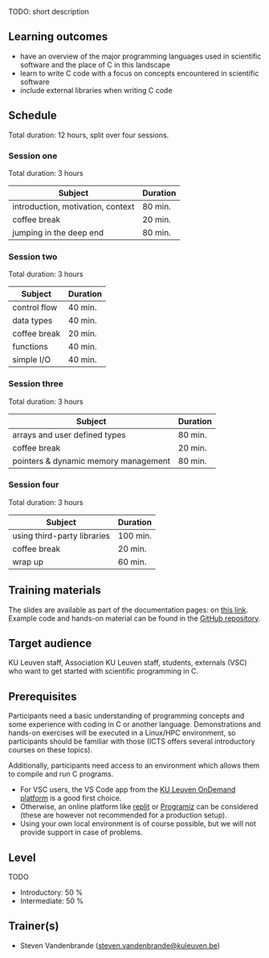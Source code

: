TODO: short description


## Learning outcomes

- have an overview of the major programming languages used in scientific software and the place of C in this landscape
- learn to write C code with a focus on concepts encountered in scientific software
- include external libraries when writing C code


## Schedule

Total duration: 12 hours, split over four sessions.


### Session one

Total duration: 3 hours

  | Subject                                     | Duration |
  |---------------------------------------------|----------|
  | introduction, motivation, context           | 80 min.  |
  | coffee break                                | 20 min.  |
  | jumping in the deep end                     | 80 min.  |


### Session two

Total duration: 3 hours

  | Subject                                     | Duration |
  |---------------------------------------------|----------|
  | control flow                                | 40 min.  |
  | data types                                  | 40 min.  |
  | coffee break                                | 20 min.  |
  | functions                                   | 40 min.  |
  | simple I/O                                  | 40 min.  |


### Session three

Total duration: 3 hours

  | Subject                              | Duration |
  |--------------------------------------|----------|
  | arrays and user defined types        | 80 min.  |
  | coffee break                         | 20 min.  |
  | pointers & dynamic memory management | 80 min.  |


### Session four

Total duration: 3 hours

  | Subject                              | Duration |
  |--------------------------------------|----------|
  | using third-party libraries          | 100 min. |
  | coffee break                         | 20 min.  |
  | wrap up                              | 60 min.  |


## Training materials

The slides are available as part of the documentation pages:
on [this link](https://stevenvdb.github.io/Scientific-C-for-programmers/presentation).
Example code and hands-on material can be found in the
[GitHub repository](https://github.com/stevenvdb/Scientific-C-for-programmers/).


## Target audience

KU Leuven staff, Association KU Leuven staff, students, externals (VSC) who
want to get started with scientific programming in C.


## Prerequisites

Participants need a basic understanding of programming  concepts and some
experience with coding in C or another  language. Demonstrations and hands-on
exercises will be executed in a Linux/HPC environment, so participants should
be familiar with those (ICTS offers several introductory courses on these
topics).

Additionally, participants need access to an environment which allows them to
compile and run C programs.
- For VSC users, the VS Code app from the
  [KU Leuven OnDemand platform](https://ondemand.hpc.kuleuven.be) is a good
  first choice.
- Otherwise, an online platform like [replit](https://replit.com/languages/c)
  or [Programiz](https://www.programiz.com/c-programming/online-compiler/) can
  be considered (these are however not recommended for a production setup).
- Using your own local environment is of course possible, but we will not
  provide support in case of problems.


## Level

TODO
* Introductory: 50 %
* Intermediate: 50 %


## Trainer(s)

  * Steven Vandenbrande ([steven.vandenbrande@kuleuven.be](mailto:steven.vandenbrande@kuleuven.be))

